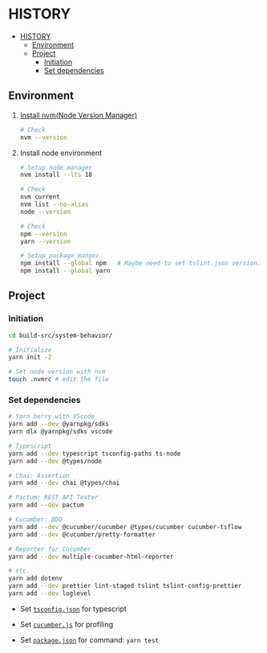 # HISTORY

- [HISTORY](#history)
  - [Environment](#environment)
  - [Project](#project)
    - [Initiation](#initiation)
    - [Set dependencies](#set-dependencies)

## Environment

1. [Install nvm(Node Version Manager)](https://github.com/nvm-sh/nvm#installing-and-updating)

   ```bash
   # Check
   nvm --version
   ```

2. Install node environment

   ```bash
   # Setup node manager
   nvm install --lts 18

   # Check
   nvm current
   nvm list --no-alias
   node --version

   # Check
   npm --version
   yarn --version

   # Setup package manger
   npm install --global npm   # Maybe need to set tslint.json version. Please check the console
   npm install --global yarn

   ```

## Project

### Initiation

```bash
cd build-src/system-behavior/

# Initialize
yarn init -2

# Set node version with nvm
touch .nvmrc # edit the file
```

### Set dependencies

```bash
# Yarn berry with VScode
yarn add --dev @yarnpkg/sdks
yarn dlx @yarnpkg/sdks vscode

# Typescript
yarn add --dev typescript tsconfig-paths ts-node
yarn add --dev @types/node

# Chai: Assertion
yarn add --dev chai @types/chai

# Pactum: REST API Tester
yarn add --dev pactum

# Cucumber: BDD
yarn add --dev @cucumber/cucumber @types/cucumber cucumber-tsflow
yarn add --dev @cucumber/pretty-formatter

# Reporter for Cucumber
yarn add --dev multiple-cucumber-html-reporter

# etc.
yarn add dotenv
yarn add --dev prettier lint-staged tslint tslint-config-prettier
yarn add --dev loglevel
```

- Set [`tsconfig.json`](tsconfig.json) for typescript

- Set [`cucumber.js`](cucumber.js) for profiling

- Set [`package.json`](package.json) for command: `yarn test`
